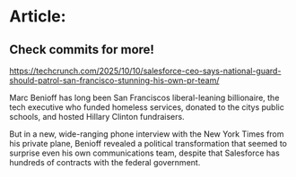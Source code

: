 # Article:

## Check commits for more!
https://techcrunch.com/2025/10/10/salesforce-ceo-says-national-guard-should-patrol-san-francisco-stunning-his-own-pr-team/

Marc Benioff has long been San Franciscos liberal-leaning billionaire, the tech executive who funded homeless services, donated to the citys public schools, and hosted Hillary Clinton fundraisers.

But in a new, wide-ranging phone interview with the New York Times from his private plane, Benioff revealed a political transformation that seemed to surprise even his own communications team, despite that Salesforce has hundreds of contracts with the federal government.